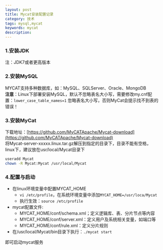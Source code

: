 ```yaml
---
layout: post
title: Mycat安装配置记录
category: 技术
tags: mysql,mycat
keywords: mycat
description:
---
```


### 1.安装JDK  
注：JDK7或者更高版本  

### 2.安装MySQL  
MYCAT支持多种数据库，如：MySQL、SQLServer、Oracle、MongoDB  
**注意**：Linux下部署安装MySQL，默认不忽略表名大小写，需要修改my.cnf配置：`lower_case_table_names=1` 忽略表名大小写，否则MyCat会提示找不到表的错误！

### 3.安装MyCat  
下载地址：[https://github.com/MyCATApache/Mycat-download](https://github.com/MyCATApache/Mycat-download)  
将Mycat-server-xxxxx.linux.tar.gz解压到指定的目录下，目录不能有空格，linux下，建议放在usr/local/Mycat目录下     

```sh
useradd Mycat
chown -R Mycat:Mycat /usr/local/Mycat
```

### 4.配置与启动
  - 在linux环境变量中配置MYCAT_HOME
    - `vi /etc/profile`，在系统环境变量中添加`MYCAT_HOME=/usr/loca/Mycat`
    - 执行生效：`source /etc/profile`
  - mycat配置文件:
    - MYCAT_HOME/conf/schema.xml；定义逻辑库、表、分片节点等内容
    - MYCAT_HOME/conf/server.xml：定义用户及系统相关变量，如端口等
    - MYCAT_HOME/conf/rule.xml：定义分片规则
  - 在/usr/local/Mycat/bin目录下执行：`./mycat start`

  即可启动mycat服务
